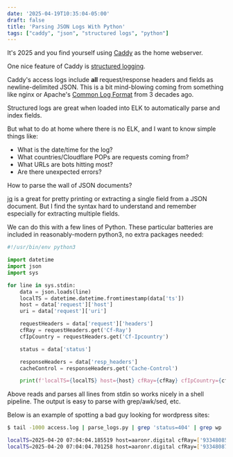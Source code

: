 ```yaml
---
date: '2025-04-19T10:35:04-05:00'
draft: false
title: 'Parsing JSON Logs With Python'
tags: ["caddy", "json", "structured logs", "python"]
---
```

It's 2025 and you find yourself using [Caddy](http://caddyserver.com) as the home webserver.

One nice feature of Caddy is [structured logging](https://caddyserver.com/docs/logging#structured-logs).  

Caddy's access logs include **all** request/response headers and fields as newline-delimited JSON.  This is a bit mind-blowing coming from something like nginx or Apache's [Common Log Format](https://en.wikipedia.org/wiki/Common_Log_Format) from 3 decades ago.

Structured logs are great when loaded into ELK to automatically parse and index fields.

But what to do at home where there is no ELK, and I want to know simple things like:
- What is the date/time for the log?
- What countries/Cloudflare POPs are requests coming from?
- What URLs are bots hitting most?
- Are there unexpected errors?

How to parse the wall of JSON documents?

[jq](https://jqlang.org) is a great for pretty printing or extracting a single field from a JSON document.  But I find the syntax hard to understand and remember especially for extracting multiple fields.

We can do this with a few lines of Python.  These particular batteries are included in reasonably-modern python3, no extra packages needed:

```python
#!/usr/bin/env python3

import datetime
import json
import sys

for line in sys.stdin:
    data = json.loads(line)
    localTS = datetime.datetime.fromtimestamp(data['ts'])
    host = data['request']['host']
    uri = data['request']['uri']

    requestHeaders = data['request']['headers']
    cfRay = requestHeaders.get('Cf-Ray')
    cfIpCountry = requestHeaders.get('Cf-Ipcountry')

    status = data['status']

    responseHeaders = data['resp_headers']
    cacheControl = responseHeaders.get('Cache-Control')

    print(f'localTS={localTS} host={host} cfRay={cfRay} cfIpCountry={cfIpCountry} status={status} cacheControl={cacheControl} uri={uri}')
```

Above reads and parses all lines from stdin so works nicely in a shell pipeline.  The output is easy to parse with grep/awk/sed, etc.

Below is an example of spotting a bad guy looking for wordpress sites:

```sh
$ tail -1000 access.log | parse_logs.py | grep 'status=404' | grep wp

localTS=2025-04-20 07:04:04.185519 host=aaronr.digital cfRay=['93348085ad18f826-MAN'] cfIpCountry=['IE'] status=404 cacheControl=['public, max-age=60'] uri=/wp_class_datalib.php
localTS=2025-04-20 07:04:04.701258 host=aaronr.digital cfRay=['933480878df7f826-MAN'] cfIpCountry=['IE'] status=404 cacheControl=['public, max-age=60'] uri=/wp_wrong_datlib.php
```